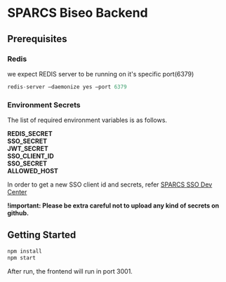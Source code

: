 # SPARCS Biseo Backend

## Prerequisites

### Redis

we expect REDIS server to be running on it's specific port(6379)

```c
redis-server —daemonize yes —port 6379
```

### Environment Secrets

The list of required environment variables is as follows.

**REDIS_SECRET**   
**SSO_SECRET**   
**JWT_SECRET**   
**SSO_CLIENT_ID**   
**SSO_SECRET**   
**ALLOWED_HOST**


In order to get a new SSO client id and secrets, refer [SPARCS SSO Dev Center](https://sparcssso.kaist.ac.kr/dev/main/)

**!important: Please be extra careful not to upload any kind of secrets on github.**

## Getting Started

```c
npm install
npm start
```

After run, the frontend will run in port 3001.
